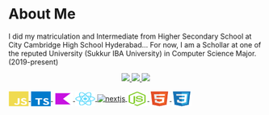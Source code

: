 # About Me
I did my matriculation and Intermediate from Higher Secondary School at City Cambridge High School Hyderabad... 
For now, I am a Schollar at one of the reputed University (Sukkur IBA University) in Computer Science Major. (2019-present)
<a href="https://github.com/bilal-younus">
<div align="center">
    <img src="https://github-profile-summary-cards.vercel.app/api/cards/profile-details?username=bilal-younus&theme=monokai" />
    <img height="180em" src="https://github-readme-stats.vercel.app/api?username=bilal-younus&show_icons=true&theme=monokai&include_all_commits=true&count_private=true" />
    <img height="180em" src="https://github-readme-stats.vercel.app/api/top-langs/?username=bilal-younus&layout=compact&langs_count=7&theme=monokai" />
</div>

<div style="display: inline_block"><br>
  <img align="center" alt="js" height="30" width="40" src="https://raw.githubusercontent.com/devicons/devicon/master/icons/javascript/javascript-plain.svg">
  <img align="center" alt="ts" height="30" width="40" src="https://raw.githubusercontent.com/devicons/devicon/master/icons/typescript/typescript-plain.svg">
    <img align="center" alt="kt" height="30" width="40" src="https://raw.githubusercontent.com/devicons/devicon/master/icons/kotlin/kotlin-plain.svg">
  <img align="center" alt="react" height="30" width="40" src="https://raw.githubusercontent.com/devicons/devicon/master/icons/react/react-original.svg">
  <img align="center" alt="nextjs" height="30" width="40" src="https://cdn.jsdelivr.net/gh/devicons/devicon/icons/nextjs/nextjs-original-wordmark.svg" />
    <img align="center" alt="node" height="30" width="40" src="https://raw.githubusercontent.com/devicons/devicon/master/icons/nodejs/nodejs-original.svg">
  <img align="center" alt="html" height="30" width="40" src="https://raw.githubusercontent.com/devicons/devicon/master/icons/html5/html5-original.svg">
  <img align="center" alt="css" height="30" width="40" src="https://raw.githubusercontent.com/devicons/devicon/master/icons/css3/css3-original.svg">
</div>
    </a>
